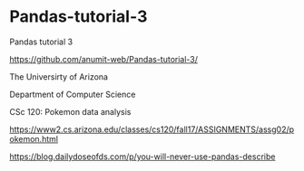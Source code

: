 # Pandas-tutorial-3
Pandas tutorial 3

https://github.com/anumit-web/Pandas-tutorial-3/

The Universirty of Arizona

Department of Computer Science

CSc 120: Pokemon data analysis

https://www2.cs.arizona.edu/classes/cs120/fall17/ASSIGNMENTS/assg02/pokemon.html

https://blog.dailydoseofds.com/p/you-will-never-use-pandas-describe





